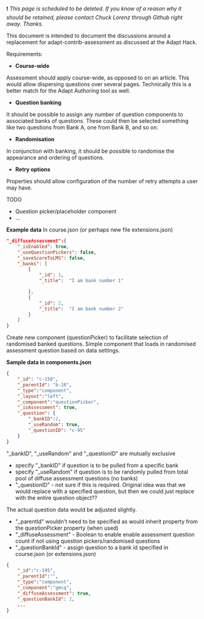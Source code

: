 :exclamation: *This page is scheduled to be deleted. If you know of a reason why it should be retained, please contact Chuck Lorenz through Github right away. Thanks.*

This document is intended to document the discussions around a replacement for adapt-contrib-assessment as discussed at the Adapt Hack.

Requirements:
- **Course-wide** 

Assessment should apply course-wide, as opposed to on an article.  This would allow dispersing questions over several pages.  Technically this is a better match for the Adapt Authoring tool as well.

- **Question banking**

It should be possible to assign any number of question components to associated banks of questions.  These could then be selected something like two questions from Bank A, one from Bank B, and so on.

- **Randomisation**

In conjunction with banking, it should be possible to randomise the appearance and ordering of questions.

- **Retry options**

Properties should allow configuration of the number of retry attempts a user may have.

TODO
- Question picker/placeholder component
- ...

**Example data**
In course.json (or perhaps new file extensions.json)

```json
"_diffuseAssessment":{
	"_isEnabled": true,
	"_useQuestionPickers": false,
	"_saveScoreToLMS": false,
	"_banks": [
		{
			"_id": 1,
			"_title":  "I am bank number 1"

		},
		{
			"_id": 2,
			"_title":  "I am bank number 2"
		}
	]
}
```
Create new component (questionPicker) to facilitate selection of randomised banked questions. Simple component that loads in randomised assessment
question based on data settings.

**Sample data in components.json**

```json
{
    "_id": "c-150",
    "_parentId": "b-10",
    "_type":"component",
    "_layout":"left",
    "_component":"questionPicker",
    "_isAssessment": true,
    "_question": {
        "_bankID":2, 
        "_useRandom": true,
        "_questionID": "c-95"
    }
}
```
"_bankID", "_useRandom" and "_questionID" are mutually exclusive
- specify "_bankID" if question is to be pulled from a specific bank
- specify "_useRandom" if question is to be randomly pulled from total pool of diffuse assessment questions (no banks)
- "_questionID" - not sure if this is required. Original idea was that we would replace with a specified question, but then we could just replace
with the entire question object??

The actual question data would be adjusted slightly. 
- "_parentId" wouldn't need to be specified as would inherit property from the questionPicker property (when used)
- "_diffuseAssessment" - Boolean to enable enable assessment question count if not using question pickers/randomised questions
- "_questionBankId" - assign question to a bank id specified in course.json (or extensions.json)

```json
{
	"_id":"c-195",
	"_parentId":"",
	"_type":"component",
	"_component":"gmcq",
	"_diffuseAssessment": true,
	"_questionBankId": 2,
	...
}
```
